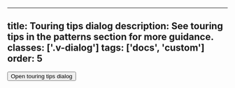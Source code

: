 <!--
 *              Copyright (c) 2025 Visa, Inc.
 *
 * Licensed under the Apache License, Version 2.0 (the "License");
 * you may not use this file except in compliance with the License.
 * You may obtain a copy of the License at
 *
 *         http://www.apache.org/licenses/LICENSE-2.0
 *
 * Unless required by applicable law or agreed to in writing, software
 * distributed under the License is distributed on an "AS IS" BASIS,
 * WITHOUT WARRANTIES OR CONDITIONS OF ANY KIND, either express or implied.
 * See the License for the specific language governing permissions and
 * limitations under the License.
 *
 -->
---
title: Touring tips dialog
description: See touring tips in the patterns section for more guidance. 
classes: ['.v-dialog']
tags: ['docs', 'custom']
order: 5
---

<style>
  .app-tour-number { align-items: center; background-color: var(--palette-default-surface-highlight); block-size: 36px; border-radius: var(--size-rounded-pill); display: flex; inline-size: 36px; justify-content: center; }
</style>
<button class="v-button v-button-primary" onclick="window.touringTipsDialog.showModal();">
  Open touring tips dialog
</button>
<dialog aria-describedby="touring-tips-description" aria-labelledby="touring-tips-title" aria-modal="true" class="v-dialog v-dialog-default v-message" id="touringTipsDialog" role="dialog">
  <div class="v-message-content v-pb-2 v-pr-2">
    <h2 class="v-dialog-header v-flex v-align-items-center v-justify-content" id="touring-tips-title">
      <span>
        Touring tips title
      </span>
    </h2>
    <div class="v-flex v-gap-8 v-flex-row v-align-items-center v-pb-8">
      <div class="app-tour-number v-typography-subtitle-2">
        2
      </div>
      <p class="v-typography-body-2-bold">
        Touring tips instructions
      </p>
    </div>
    <p id="touring-tips-description">
      This is required text that describes the dialog title in more detail.
    </p>
    <div class="v-flex v-flex-wrap v-gap-8 v-pt-16 v-align-items-center v-justify-content-between">
      <p>
        2 of 4
      </p>
      <div class="v-flex v-flex-wrap v-gap-8 v-justify-content-between">
        <button class="v-button v-button-secondary" type="button">
          Previous
        </button>
        <button class="v-button v-button-primary" type="button">
          Next
        </button>
      </div>
    </div>
  </div>
  <button aria-label="close" class="v-button v-button-icon v-button-tertiary v-button-subtle v-button-small -v-mt-20 -v-ml-12 -v-mr-18" onclick="window.touringTipsDialog.close();" type="button">
    <svg aria-hidden="true" class="v-icon v-icon-visa v-icon-tiny" focusable="false" viewbox="0 0 16 16">
      <use href="#visa-close-tiny">
      </use>
    </svg>
  </button>
</dialog>
